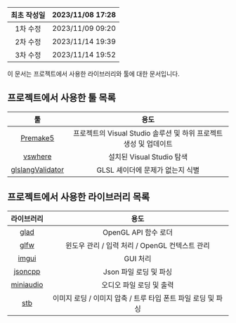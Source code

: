 |최초 작성일 | 2023/11/08 17:28 |
|:---:|:---:|
| 1차 수정 | 2023/11/09 09:20 |
| 2차 수정 | 2023/11/14 19:39 |
| 3차 수정 | 2023/11/14 19:52 |

이 문서는 프로젝트에서 사용한 라이브러리와 툴에 대한 문서입니다.
## 프로젝트에서 사용한 툴 목록
| 툴 | 용도 |
|:---:|:---:|
| [Premake5](https://premake.github.io/) | 프로젝트의 Visual Studio 솔루션 및 하위 프로젝트 생성 및 업데이트 |
| [vswhere](https://github.com/microsoft/vswhere) | 설치된 Visual Studio 탐색 |
| [glslangValidator](https://github.com/KhronosGroup/glslang/releases/tag/master-tot)| GLSL 셰이더에 문제가 없는지 식별 |
## 프로젝트에서 사용한 라이브러리 목록
| 라이브러리 | 용도 |
|:---:|:---:|
| [glad](https://github.com/Dav1dde/glad) | OpenGL API 함수 로더 |
| [glfw](https://github.com/glfw/glfw) | 윈도우 관리 / 입력 처리 / OpenGL 컨텍스트 관리 |
| [imgui](https://github.com/ocornut/imgui) | GUI 처리 |
| [jsoncpp](https://github.com/open-source-parsers/jsoncpp) | Json 파일 로딩 및 파싱 |
| [miniaudio](https://github.com/mackron/miniaudio) | 오디오 파일 로딩 및 출력 |
| [stb](https://github.com/nothings/stb) | 이미지 로딩 / 이미지 압축 / 트루 타입 폰트 파일 로딩 및 파싱  |
